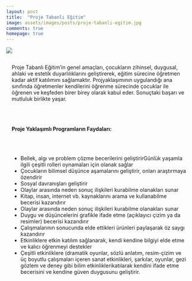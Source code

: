 ```yaml
---
layout: post
title:  "Proje Tabanlı Eğitim"
image: assets/images/posts/proje-tabanli-egitim.jpg
comments: true
homepage: true
---
```

<section>
    <div class="container">
        <div class="row">
            <div class="col-md-6 text-center my-auto">
              <img src="{{ site.baseurl }}/assets/images/md-image/proje-tabanli/projetabanli.jpg">
            </div>
            <div class="col-md-6 my-auto" style="margin: 0px;padding: 15px;">
                <p>Proje Tabanlı Eğitim’in genel amaçları, çocukların zihinsel, duygusal, ahlaki ve estetik duyarlılıklarını geliştirerek, eğitim sürecine öğretmen kadar aktif katılımını sağlamaktır. Projyaklaşımının uygulandığı ana sınıfında öğretmenler <!--more-->
                    kendilerini öğrenme sürecinde çocuklar ile öğrenen ve keşfeden birer birey olarak kabul eder. Sonuçtaki başarı ve mutluluk birlikte yaşar.<br></p>
            </div>
        </div>
        <div class="row">
            <div class="col-md-12 col-xl-12" style="margin: 0px;padding: 15px;">
                <h4 class="text-center"><strong>Proje Yaklaşımlı Programların Faydaları:</strong><br></h4>
            </div>
            <div class="col-md-12 col-xl-12" style="margin: 0px;padding: 15px;">
                <ul>
                    <li>Bellek, algı ve problem çözme becerilerini geliştirirGünlük yaşamla ilgili çeşitli rolleri oynamaları için olanak sağlar<br></li>
                    <li>Çocukların bilimsel düşünce aşamalarını geliştirir, onları araştırmaya özendirir<br></li>
                    <li>Sosyal davranışları geliştirir<br></li>
                    <li>Olaylar arasında neden sonuç ilişkileri kurabilme olanakları sunar<br></li>
                    <li>Kitap, insan, internet vb. kaynaklarını arama ve kullanabilme becerisi kazandırır<br></li>
                    <li>Olaylar arasında neden sonuç ilişkileri kurabilme olanakları sunar<br></li>
                    <li>Duygu ve düşüncelerini grafikle ifade etme (açıklayıcı çizim ya da resimler) becerisi kazandırır<br></li>
                    <li>Çalışmalarının sonucunda elde ettikleri ürünleri paylaşarak öz saygı kazandırır<br></li>
                    <li>Etkinliklere etkin katılım sağlanarak, kendi kendine bilgiyi elde etme ve kalıcı öğrenmeyi destekler<br></li>
                    <li>Çeşitli etkinliklere (dramatik oyunlar, sözlü anlatım, resim-çizim ve üç boyutlu çalışmaları içeren sanat etkinlikleri, şarkılar, oyunlar, gezi gözlem ve deney gibi bilim etkinliklerikatılarak kendini ifade etme becerisini ve
                        kendine güven duygusunu geliştirir.<br></li>
                </ul>
            </div>
        </div>
    </div>
</section>